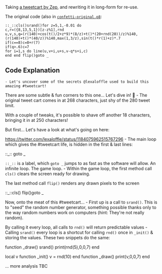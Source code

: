 Taking [a tweetcart by Zep](https://twitter.com/lexaloffle/status/1184075962515767296), and rewriting it in long-form for re-use.

The original code (also in [`confetti-original.p8`](./confetti-original.p8):

```
::_::cls()srand()for z=5,1,-0.01 do
c,r=({8,13,5,1})[z-z%1],rnd
u,v,s,q=(r(140)+cos(t()/2+z*9)*(8/z)+t()*(20+rnd(20))/z)%140,(r(140)+t()*(40/z))%140,max(1,3/z),sin(t()*r(1)+z)*.7
if(c==8)c=8+r(7)
if(q>.6)c=7
for i=1,s do line(u,v+i,u+s,v-q*s+i,c)
end end flip()goto _
```

## Code Explanation

    - Let's uncover some of the secrets @lexaloffle used to build this amazing #tweetcart!

There are some subtle & fun corners to this one... Let's dive in! 🧵
    - The original tweet cart comes in at 268 characters, just shy of the 280 tweet limit.

With a couple of tweaks, it's possible to shave off another 18 characters, bringing it in at 250 characters!

But first... Let's have a look at what's going on here:

https://twitter.com/lexaloffle/status/1184075962515767296
    - The main loop which gives the #tweetcart life, is hidden in the first & last lines:

::_::
goto _

`::_::` is a label, which `goto _` jumps to as fast as the software will allow. An infinite loop. The game loop.
    - Within the game loop, the first method call `cls()` clears the screen ready for drawing.

The last method call `flip()` renders any drawn pixels to the screen

::_::cls()
flip()goto _

Now, onto the meat of this #tweetcart...
    - First up is a call to `srand()`. This is to "seed" the random number generator, something possible thanks only to the way random numbers work on computers (hint: They're not really random).

By calling it every loop, all calls to `rnd()` will return predictable values
    - Calling `srand()` every loop is a shortcut for calling `rnd()` once in `_init()` & storing the values. These two snippets do the same:

function _draw()
  srand()
  print(rnd(5),0,0,7)
end

local v
function _init()
  v = rnd(10)
end
function _draw()
  print(v,0,0,7)
end

... more analysis TBC
